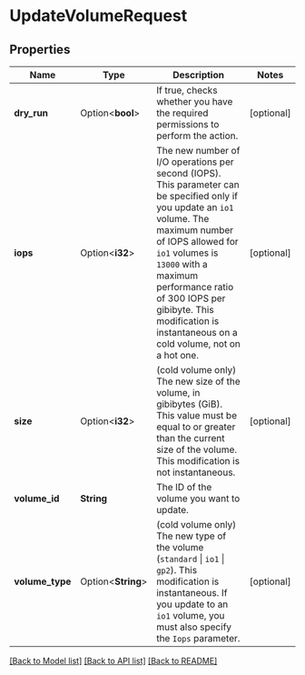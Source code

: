 # UpdateVolumeRequest

## Properties

Name | Type | Description | Notes
------------ | ------------- | ------------- | -------------
**dry_run** | Option<**bool**> | If true, checks whether you have the required permissions to perform the action. | [optional]
**iops** | Option<**i32**> | The new number of I/O operations per second (IOPS). This parameter can be specified only if you update an `io1` volume. The maximum number of IOPS allowed for `io1` volumes is `13000` with a maximum performance ratio of 300 IOPS per gibibyte. This modification is instantaneous on a cold volume, not on a hot one. | [optional]
**size** | Option<**i32**> | (cold volume only) The new size of the volume, in gibibytes (GiB). This value must be equal to or greater than the current size of the volume. This modification is not instantaneous. | [optional]
**volume_id** | **String** | The ID of the volume you want to update. | 
**volume_type** | Option<**String**> | (cold volume only) The new type of the volume (`standard` \\| `io1` \\| `gp2`). This modification is instantaneous. If you update to an `io1` volume, you must also specify the `Iops` parameter. | [optional]

[[Back to Model list]](../README.md#documentation-for-models) [[Back to API list]](../README.md#documentation-for-api-endpoints) [[Back to README]](../README.md)


